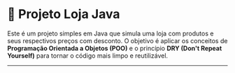 # 🛒 Projeto Loja Java

Este é um projeto simples em Java que simula uma loja com produtos e seus respectivos preços com desconto. O objetivo é aplicar os conceitos de **Programação Orientada a Objetos (POO)** e o princípio **DRY (Don't Repeat Yourself)** para tornar o código mais limpo e reutilizável.

---
